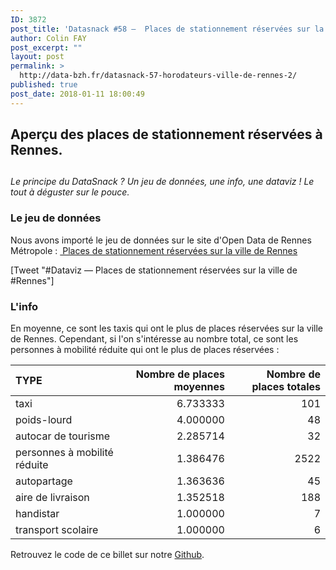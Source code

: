 ```yaml
---
ID: 3872
post_title: 'Datasnack #58 –  Places de stationnement réservées sur la ville de Rennes'
author: Colin FAY
post_excerpt: ""
layout: post
permalink: >
  http://data-bzh.fr/datasnack-57-horodateurs-ville-de-rennes-2/
published: true
post_date: 2018-01-11 18:00:49
---
```

<h2>Aperçu des places de stationnement réservées à Rennes.</h2>
<h2><!--more--></h2>
<em>Le principe du DataSnack ? Un jeu de données, une info, une dataviz ! Le tout à déguster sur le pouce.
</em>
<h3>Le jeu de données</h3>
Nous avons importé le jeu de données sur le site d'Open Data de Rennes Métropole : <a href="https://data.rennesmetropole.fr/explore/dataset/places-de-stationnement-reservees-rennes/information/?dataChart=eyJxdWVyaWVzIjpbeyJjb25maWciOnsiZGF0YXNldCI6InBsYWNlcy1kZS1zdGF0aW9ubmVtZW50LXJlc2VydmVlcy1yZW5uZXMiLCJvcHRpb25zIjp7fX0sImNoYXJ0cyI6W3sidHlwZSI6ImNvbHVtbiIsImZ1bmMiOiJDT1VOVCIsInNjaWVudGlmaWNEaXNwbGF5Ijp0cnVlLCJjb2xvciI6IiM2NmMyYTUifV0sInhBeGlzIjoidHlwZSIsIm1heHBvaW50cyI6NTAsInNvcnQiOiIifV0sInRpbWVzY2FsZSI6IiJ9&amp;location=10,48.13877,-1.71407&amp;basemap=233af6" target="_blank" rel="noopener noreferrer"> Places de stationnement réservées sur la ville de Rennes</a>

[Tweet "#Dataviz — Places de stationnement réservées sur la ville de #Rennes"]
<h3>L'info</h3>
En moyenne, ce sont les taxis qui ont le plus de places réservées sur la ville de Rennes. Cependant, si l'on s'intéresse au nombre total, ce sont les personnes à mobilité réduite qui ont le plus de places réservées :
<table>
<thead>
<tr>
<th style="text-align: left;">TYPE</th>
<th style="text-align: right;">Nombre de places moyennes</th>
<th style="text-align: right;">Nombre de places totales</th>
</tr>
</thead>
<tbody>
<tr>
<td style="text-align: left;">taxi</td>
<td style="text-align: right;">6.733333</td>
<td style="text-align: right;">101</td>
</tr>
<tr>
<td style="text-align: left;">poids-lourd</td>
<td style="text-align: right;">4.000000</td>
<td style="text-align: right;">48</td>
</tr>
<tr>
<td style="text-align: left;">autocar de tourisme</td>
<td style="text-align: right;">2.285714</td>
<td style="text-align: right;">32</td>
</tr>
<tr>
<td style="text-align: left;">personnes à mobilité réduite</td>
<td style="text-align: right;">1.386476</td>
<td style="text-align: right;">2522</td>
</tr>
<tr>
<td style="text-align: left;">autopartage</td>
<td style="text-align: right;">1.363636</td>
<td style="text-align: right;">45</td>
</tr>
<tr>
<td style="text-align: left;">aire de livraison</td>
<td style="text-align: right;">1.352518</td>
<td style="text-align: right;">188</td>
</tr>
<tr>
<td style="text-align: left;">handistar</td>
<td style="text-align: right;">1.000000</td>
<td style="text-align: right;">7</td>
</tr>
<tr>
<td style="text-align: left;">transport scolaire</td>
<td style="text-align: right;">1.000000</td>
<td style="text-align: right;">6</td>
</tr>
</tbody>
</table>
Retrouvez le code de ce billet sur notre <a href="https://github.com/DataBzh/datasnack" target="_blank" rel="noopener noreferrer">Github</a>.